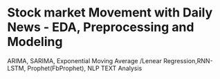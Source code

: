 # Stock market Movement with Daily News - EDA, Preprocessing and Modeling
 ARIMA, SARIMA, Exponential Moving Average /Lenear Regression,RNN- LSTM,  Prophet(FbProphet), NLP TEXT Analysis
